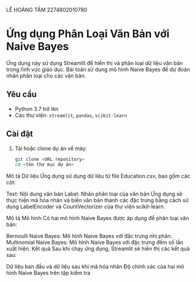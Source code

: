 LÊ HOÀNG TÂM 2274802010780
# Ứng dụng Phân Loại Văn Bản với Naive Bayes

Ứng dụng này sử dụng Streamlit để hiển thị và phân loại dữ liệu văn bản trong lĩnh vực giáo dục. Bài toán sử dụng mô hình Naive Bayes để dự đoán nhãn phân loại cho các văn bản.

## Yêu cầu

- Python 3.7 trở lên
- Các thư viện: `streamlit`, `pandas`, `scikit-learn`

## Cài đặt

1. Tải hoặc clone dự án về máy:
   ```bash
   git clone <URL repository>
   cd <tên thư mục dự án>


Mô tả Dữ liệu
Ứng dụng sử dụng dữ liệu từ file Education.csv, bao gồm các cột:

Text: Nội dung văn bản
Label: Nhãn phân loại của văn bản
Ứng dụng sẽ thực hiện mã hóa nhãn và biến văn bản thành các đặc trưng bằng cách sử dụng LabelEncoder và CountVectorizer của thư viện scikit-learn.

Mô tả Mô hình
Có hai mô hình Naive Bayes được áp dụng để phân loại văn bản:

Bernoulli Naive Bayes: Mô hình Naive Bayes với đặc trưng nhị phân.
Multinomial Naive Bayes: Mô hình Naive Bayes với đặc trưng đếm số lần xuất hiện.
Kết quả
Sau khi chạy ứng dụng, Streamlit sẽ hiển thị các kết quả sau:

Dữ liệu ban đầu và dữ liệu sau khi mã hóa nhãn
Độ chính xác của hai mô hình Naive Bayes trên tập kiểm tra

